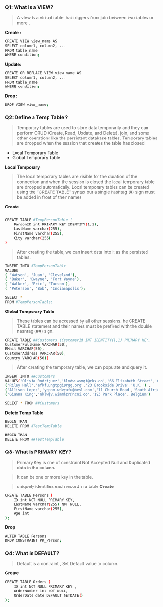 ### Q1: What is a VIEW? 
 >A view is a virtual table that triggers from join between two tables or more .
 
 **Create :**
 ```bash
 CREATE VIEW view_name AS
SELECT column1, column2, ...
FROM table_name
WHERE condition;
 ```
**Update:**
 ```bash
 CREATE OR REPLACE VIEW view_name AS
SELECT column1, column2, ...
FROM table_name
WHERE condition;
 ```
 **Drop :**
 ```bash
 DROP VIEW view_name;
 ```
 
### Q2: Define a Temp Table ?
>Temporary tables are used to store data temporarily and they can perform CRUD (Create, Read, Update, and Delete), join, and some other operations like the persistent
database tables. Temporary tables are dropped when the session that creates the table has closed

- Local Temporary Table
- Global Temporary Table

**Local Temporary**
>The local temporary tables are visible for the duration of the connection and when the session is closed the local temporary table are dropped automatically.
>Local temporary tables can be created using the “CREATE TABLE” syntax but a single hashtag (#) sign must be added in front of their names

**Create**
```bash

CREATE TABLE #TempPersonTable (
    PersonID int PRIMARY KEY IDENTITY(1,1),
    LastName varchar(255),
    FirstName varchar(255),
    City varchar(255)
)

```
>After creating the table, we can insert data into it as the persisted tables.

```bash
INSERT INTO #TempPersonTable
VALUES
( 'Watson', 'Juan', 'Cleveland'),
( 'Baker', 'Dwayne', 'Fort Wayne'),
( 'Walker', 'Eric', 'Tucson'),
( 'Peterson', 'Bob', 'Indianapolis');
 
SELECT *
FROM #TempPersonTable;
```
>
**Global Temporary Table**
>These tables can be accessed by all other sessions.
>he CREATE TABLE statement and their names must be prefixed with the double hashtag (##) sign.

```bash
CREATE TABLE ##Customers (CustomerId INT IDENTITY(1,1) PRIMARY KEY,
CustomerFullName VARCHAR(50),
EMail VARCHAR(50),
CustomerAddress VARCHAR(50),
Country VARCHAR(50))
```
> After creating the temporary table, we can populate and query it.
```bash
INSERT INTO ##Customers
VALUES('Olivia Rodriguez','hlvdw.wvmqi@rkx.co','66 Elizabeth Street','Canada'),
('Riley Hall','efkfu.ngtpgi@rgg.org','23 Brookside Drive','U.K.') ,
('Allison Lopez','ygpnm.wdvyufu@bevl.com','11 Church Road','South Africa'),
('Gianna King','nklwjv.wimmhzr@ncni.co','193 Park Place','Belgium')
 
SELECT * FROM ##Customers
```
**Delete Temp Table**
```bash
BEGIN TRAN 
DELETE FROM #TestTempTable

BEGIN TRAN 
DELETE FROM ##TestTempTable
```
### Q3: What is PRIMARY KEY?
>Primary Key is one of constraint Not Accepted Null and Duplicated data in the column.

>It can be one or more key in the table.

>uniquely identifies each record in a table
**Create**
```bash
CREATE TABLE Persons (
    ID int NOT NULL PRIMARY KEY,
    LastName varchar(255) NOT NULL,
    FirstName varchar(255),
    Age int
);
```
**Drop**
```bash
ALTER TABLE Persons
DROP CONSTRAINT PK_Person;
```
### Q4: What is DEFAULT?
> Default is a contraint , Set Default value to column.

**Create**
```bash
CREATE TABLE Orders (
    ID int NOT NULL PRIMARY KEY ,
    OrderNumber int NOT NULL,
    OrderDate date DEFAULT GETDATE()
);
```
